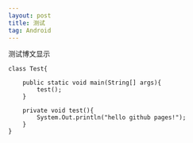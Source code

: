 ```yaml
---
layout: post
title: 测试
tag: Android
---
```

测试博文显示

    class Test{
	
		public static void main(String[] args){
			test();
		}
		
		private void test(){
			System.Out.println("hello github pages!");
		}
	}